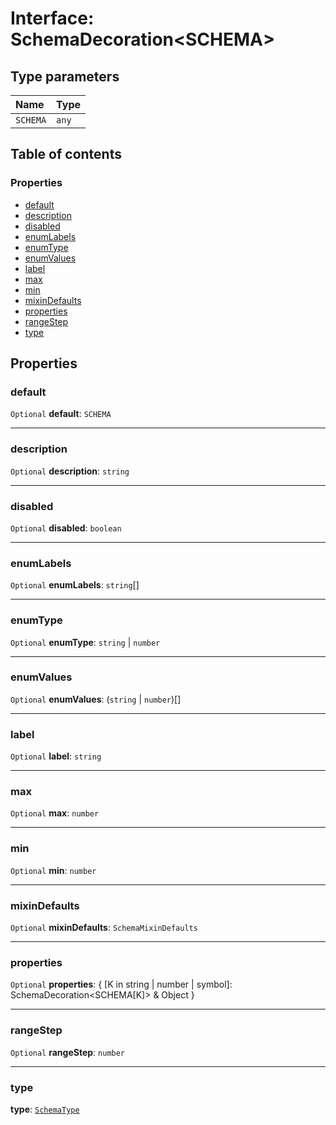# Interface: SchemaDecoration\<SCHEMA>

## Type parameters

| Name | Type |
| :------ | :------ |
| `SCHEMA` | `any` |

## Table of contents

### Properties

* [default](/en/auto-docs/free-layout-editor/interfaces/SchemaDecoration-1.md#default)
* [description](/en/auto-docs/free-layout-editor/interfaces/SchemaDecoration-1.md#description)
* [disabled](/en/auto-docs/free-layout-editor/interfaces/SchemaDecoration-1.md#disabled)
* [enumLabels](/en/auto-docs/free-layout-editor/interfaces/SchemaDecoration-1.md#enumlabels)
* [enumType](/en/auto-docs/free-layout-editor/interfaces/SchemaDecoration-1.md#enumtype)
* [enumValues](/en/auto-docs/free-layout-editor/interfaces/SchemaDecoration-1.md#enumvalues)
* [label](/en/auto-docs/free-layout-editor/interfaces/SchemaDecoration-1.md#label)
* [max](/en/auto-docs/free-layout-editor/interfaces/SchemaDecoration-1.md#max)
* [min](/en/auto-docs/free-layout-editor/interfaces/SchemaDecoration-1.md#min)
* [mixinDefaults](/en/auto-docs/free-layout-editor/interfaces/SchemaDecoration-1.md#mixindefaults)
* [properties](/en/auto-docs/free-layout-editor/interfaces/SchemaDecoration-1.md#properties)
* [rangeStep](/en/auto-docs/free-layout-editor/interfaces/SchemaDecoration-1.md#rangestep)
* [type](/en/auto-docs/free-layout-editor/interfaces/SchemaDecoration-1.md#type)

## Properties

### default

`Optional` **default**: `SCHEMA`

***

### description

`Optional` **description**: `string`

***

### disabled

`Optional` **disabled**: `boolean`

***

### enumLabels

`Optional` **enumLabels**: `string`\[]

***

### enumType

`Optional` **enumType**: `string` | `number`

***

### enumValues

`Optional` **enumValues**: (`string` | `number`)\[]

***

### label

`Optional` **label**: `string`

***

### max

`Optional` **max**: `number`

***

### min

`Optional` **min**: `number`

***

### mixinDefaults

`Optional` **mixinDefaults**: `SchemaMixinDefaults`

***

### properties

`Optional` **properties**: { \[K in string | number | symbol]: SchemaDecoration\<SCHEMA\[K]> & Object }

***

### rangeStep

`Optional` **rangeStep**: `number`

***

### type

**type**: [`SchemaType`](/en/auto-docs/free-layout-editor/types/SchemaType.md)
